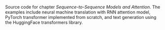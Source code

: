 Source code for chapter _Sequence-to-Sequence Models and Attention_. The examples include neural machine translation with RNN attention model, PyTorch transformer implemented from scratch, and text generation using the HuggingFace transformers library. 